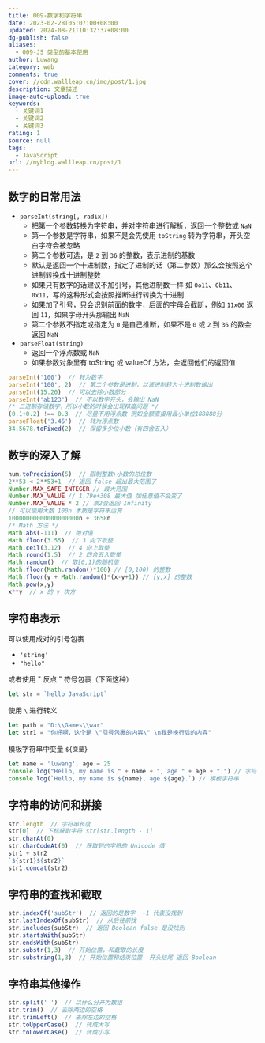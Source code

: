 ```yaml
---
title: 009-数字和字符串
date: 2023-02-28T05:07:00+08:00
updated: 2024-08-21T10:32:37+08:00
dg-publish: false
aliases:
  - 009-JS 类型的基本使用
author: Luwang
category: web
comments: true
cover: //cdn.wallleap.cn/img/post/1.jpg
description: 文章描述
image-auto-upload: true
keywords:
  - 关键词1
  - 关键词2
  - 关键词3
rating: 1
source: null
tags:
  - JavaScript
url: //myblog.wallleap.cn/post/1
---
```


## 数字的日常用法

- `parseInt(string[, radix])`
	- 把第一个参数转换为字符串，并对字符串进行解析，返回一个整数或 `NaN`
	- 第一个参数是字符串，如果不是会先使用 `toString` 转为字符串，开头空白字符会被忽略
	- 第二个参数可选，是 `2` 到 `36` 的整数，表示进制的基数
	- 默认是返回一个十进制数，指定了进制的话（第二参数）那么会按照这个进制转换成十进制整数
	- 如果只有数字的话建议不加引号，其他进制数一样 如 `0o11`、`0b11`、`0x11`，写的这种形式会按照推断进行转换为十进制
	- 如果加了引号，只会识别前面的数字，后面的字母会截断，例如 `11x00` 返回 `11`，如果字母开头那输出 `NaN`
	- 第二个参数不指定或指定为 `0` 是自己推断，如果不是 `0` 或 `2` 到 `36` 的数会返回 `NaN`
- `parseFloat(string)`
	- 返回一个浮点数或 `NaN`
	- 如果参数对象里有 toString 或 valueOf 方法，会返回他们的返回值

```js
parseInt('100')  // 转为数字
parseInt('100', 2)  // 第二个参数是进制，以该进制转为十进制数输出
parseInt(15.20)  // 可以去除小数部分
parseInt('ab123')  // 不以数字开头，会输出 NaN
/* 二进制存储数字，所以小数的时候会出现精度问题 */
(0.1+0.2) !== 0.3  // 尽量不用浮点数 例如金额直接用最小单位188888分
parseFloat('3.45')  // 转为浮点数
34.5678.toFixed(2)  // 保留多少位小数（有四舍五入）
```

## 数字的深入了解

```js
num.toPrecision(5)  // 限制整数+小数的总位数
2**53 < 2**53+1  // 返回 false 超出最大范围了
Number.MAX_SAFE_INTEGER // 最大范围
Number.MAX_VALUE // 1.79e+308 最大值 加任意值不会变了
Number.MAX_VALUE * 2 // 乘2会返回 Infinity
// 可以使用大数 100n 本质是字符串运算
10000000000000000000n + 3658n
/* Math 方法 */
Math.abs(-111)  // 绝对值
Math.floor(3.55)  // 3 向下取整
Math.ceil(3.12)  // 4 向上取整
Math.round(1.5)  // 2 四舍五入取整
Math.random()  // 取[0,1)的随机值
Math.floor(Math.random()*100) // [0,100) 的整数
Math.floor(y + Math.random()*(x-y+1)) // [y,x] 的整数
Math.pow(x,y)
x**y  // x 的 y 次方
```

## 字符串表示

可以使用成对的引号包裹

- `'string'`
- `"hello"`

或者使用 " 反点 " 符号包裹（下面这种）

```js
let str = `hello JavaScript`
```

使用 `\` 进行转义

```js
let path = "D:\\Games\\war"
let str1 = "你好啊，这个是 \"引号包裹的内容\" \n我是换行后的内容"
```

模板字符串中变量 `${变量}`

```js
let name = 'luwang', age = 25
console.log("Hello, my name is " + name + ", age " + age + ".") // 字符串拼接
console.log(`Hello, my name is ${name}, age ${age}.`) // 模板字符串
```

## 字符串的访问和拼接

```js
str.length  // 字符串长度
str[0]  // 下标获取字符 str[str.length - 1]
str.charAt(0)
str.charCodeAt(0)  // 获取到的字符的 Unicode 值
str1 + str2
`${str1}${str2}`
str1.concat(str2)
```

## 字符串的查找和截取

```js
str.indexOf('subStr')  // 返回的是数字  -1 代表没找到
str.lastIndexOf(subStr)  // 从后往前找
str.includes(subStr)  // 返回 Boolean false 是没找到
str.startsWith(subStr)
str.endsWith(subStr)
str.substr(1,3)  // 开始位置，和截取的长度
str.substring(1,3)  // 开始位置和结束位置  开头结尾 返回 Boolean
```

## 字符串其他操作

```js
str.split(' ')  // 以什么分开为数组
str.trim()  // 去除两边的空格
str.trimLeft()  // 去除左边的空格
str.toUpperCase()  // 转成大写
str.toLowerCase()  // 转成小写
```
